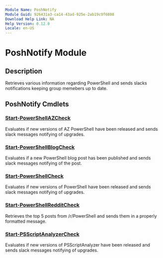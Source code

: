 ```yaml
---
Module Name: PoshNotify
Module Guid: 926431a3-ca14-43ad-925e-2ab19c9f6808
Download Help Link: NA
Help Version: 0.12.0
Locale: en-US
---
```


# PoshNotify Module
## Description
Retrieves various information regarding PowerShell and sends slacks notifications keeping group memebers up to date.

## PoshNotify Cmdlets
### [Start-PowerShellAZCheck](Start-PowerShellAZCheck.md)
Evaluates if new versions of AZ PowerShell have been released and sends slack messages notifying of upgrades.

### [Start-PowerShellBlogCheck](Start-PowerShellBlogCheck.md)
Evaluates if a new PowerShell blog post has been published and sends slack messages notifying of the post.

### [Start-PowerShellCheck](Start-PowerShellCheck.md)
Evaluates if new versions of PowerShell have been released and sends slack messages notifying of upgrades.

### [Start-PowerShellRedditCheck](Start-PowerShellRedditCheck.md)
Retrieves the top 5 posts from /r/PowerShell and sends them in a properly formatted message.

### [Start-PSScriptAnalyzerCheck](Start-PSScriptAnalyzerCheck.md)
Evaluates if new versions of PSScriptAnalyzer have been released and sends slack messages notifying of upgrades.


